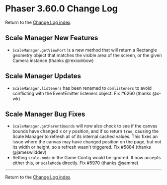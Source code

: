 # Phaser 3.60.0 Change Log

Return to the [Change Log index](CHANGELOG-v3.60.md).

## Scale Manager New Features

* `ScaleManager.getViewPort` is a new method that will return a Rectangle geometry object that matches the visible area of the screen, or the given Camera instance (thanks @rexrainbow)

## Scale Manager Updates

* `ScaleManager.listeners` has been renamed to `domlisteners` to avoid conflicting with the EventEmitter listeners object. Fix #6260 (thanks @x-wk)


## Scale Manager Bug Fixes

* `ScaleManager.getParentBounds` will now also check to see if the canvas bounds have changed x or y position, and if so return `true`, causing the Scale Manager to refresh all of its internal cached values. This fixes an issue where the canvas may have changed position on the page, but not its width or height, so a refresh wasn't triggered. Fix #5884 (thanks @jameswilddev)
* Setting `scale.mode` in the Game Config would be ignored. It now accepts either this, or `scaleMode` directly. Fix #5970 (thanks @samme)

---------------------------------------

Return to the [Change Log index](CHANGELOG-v3.60.md).
